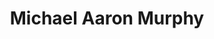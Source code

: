 ---
avatar: /images/people/michaelaaronmurphy.jpg
avatar_small: /images/people/michaelaaronmurphy_small.jpg
bio: Product Engineer at System7 and Pop!_OS Maintainer / Developer
homepage: null
instagram: null
linkedin: null
title: Michael Aaron Murphy
twitter: https://twitter.com/mmstick
type: guest
username: michaelaaronmurphy
youtube: null
---